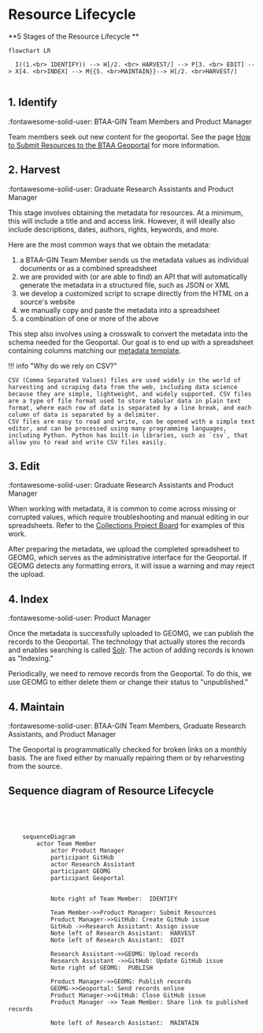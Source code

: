 # Resource Lifecycle

**5 Stages of the Resource Lifecycle
**
``` mermaid
flowchart LR
  
  I((1.<br> IDENTIFY)) --> H[/2. <br> HARVEST/] --> P[3. <br> EDIT] --> X[4. <br>INDEX] --> M{{5. <br>MAINTAIN}}--> H[/2. <br>HARVEST/]
   
```

## 1. Identify

:fontawesome-solid-user: BTAA-GIN Team Members and Product Manager 

Team members seek out new content for the geoportal. See the page [How to Submit Resources to the BTAA Geoportal](submit-resources.md) for more information.

## 2. Harvest

:fontawesome-solid-user: Graduate Research Assistants and Product Manager 

This stage involves obtaining the metadata for resources.  At a minimum, this will include a title and and access link. However, it will ideally also include descriptions, dates, authors, rights, keywords, and more. 

Here are the most common ways that we obtain the metadata:

1. a BTAA-GIN Team Member sends us the metadata values as individual documents or as a combined spreadsheet
2. we are provided with (or are able to find) an API that will automatically generate the metadata in a structured file, such as JSON or XML
3. we develop a customized script to scrape directly from the HTML on a source's website
4. we manually copy and paste the metadata into a spreadsheet
5. a combination of one or more of the above

This step also involves using a crosswalk to convert the metadata into the schema needed for the Geoportal. Our goal is to end up with a spreadsheet containing columns matching our [metadata template](https://z.umn.edu/b1g-template).

!!! info "Why do we rely on CSV?"

	CSV (Comma Separated Values) files are used widely in the world of harvesting and scraping data from the web, including data science because they are simple, lightweight, and widely supported. CSV files are a type of file format used to store tabular data in plain text format, where each row of data is separated by a line break, and each column of data is separated by a delimiter.
	CSV files are easy to read and write, can be opened with a simple text editor, and can be processed using many programming languages, including Python. Python has built-in libraries, such as `csv`, that allow you to read and write CSV files easily.

## 3. Edit

:fontawesome-solid-user: Graduate Research Assistants and Product Manager 

When working with metadata, it is common to come across missing or corrupted values, which require troubleshooting and manual editing in our spreadsheets. Refer to the [Collections Project Board](https://github.com/orgs/geobtaa/projects/4) for examples of this work.

After preparing the metadata, we upload the completed spreadsheet to GEOMG, which serves as the administrative interface for the Geoportal. If GEOMG detects any formatting errors, it will issue a warning and may reject the upload.

## 4. Index

:fontawesome-solid-user: Product Manager 

Once the metadata is successfully uploaded to GEOMG, we can publish the records to the Geoportal. The technology that actually stores the records and enables searching is called [Solr](https://solr.apache.org). The action of adding records is known as "Indexing."

Periodically, we need to remove records from the Geoportal. To do this, we use GEOMG to either delete them or change their status to "unpublished."

## 4. Maintain

:fontawesome-solid-user: BTAA-GIN Team Members, Graduate Research Assistants, and Product Manager 

The Geoportal is programmatically checked for broken links on a monthly basis. The are fixed either by manually repairing them or by reharvesting from the source.


##  Sequence diagram of Resource Lifecycle

``` mermaid

	
	

	sequenceDiagram
   		actor Team Member
    		actor Product Manager
    		participant GitHub
    		actor Research Assistant
    		participant GEOMG
    		participant Geoportal	
    			
    		
    		Note right of Team Member:  IDENTIFY
    		 
    		Team Member->>Product Manager: Submit Resources
    		Product Manager->>GitHub: Create GitHub issue
    		GitHub ->>Research Assistant: Assign issue
    		Note left of Research Assistant:  HARVEST
    		Note left of Research Assistant:  EDIT 
    		
    		Research Assistant->>GEOMG: Upload records
    		Research Assistant ->>GitHub: Update GitHub issue
    		Note right of GEOMG:  PUBLISH 
    		
    		Product Manager->>GEOMG: Publish records
    		GEOMG->>Geoportal: Send records online 
    		Product Manager->>GitHub: Close GitHub issue
    		Product Manager ->> Team Member: Share link to published records
    		
    		Note left of Research Assistant:  MAINTAIN 
    		
```

